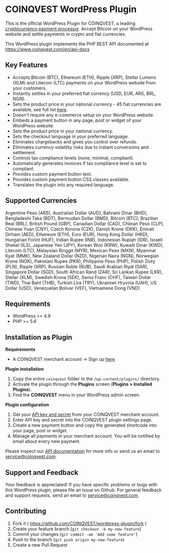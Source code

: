 # COINQVEST WordPress Plugin

This is the official WordPress Plugin for COINQVEST, a leading [cryptocurrency payment processor](https://www.coinqvest.com). Accept Bitcoin on your WordPress website and settle payments in crypto and fiat currencies. 

This WordPress plugin implements the PHP REST API documented at https://www.coinqvest.com/en/api-docs

Key Features
------------

* Accepts Bitcoin (BTC), Ethereum (ETH), Ripple (XRP), Stellar Lumens (XLM) and Litecoin (LTC) payments on your WordPress website from your customers.
* Instantly settles in your preferred fiat currency (USD, EUR, ARS, BRL, NGN).
* Sets the product price in your national currency - 45 fiat currencies are available, see full list [here](https://www.coinqvest.com/en/api-docs#get-exchange-rate-global).
* Doesn't require any e-commerce setup on your WordPress website.
* Embeds a payment button in any page, post or widget of your WordPress website.
* Sets the product price in your national currency.
* Sets the checkout language in your preferred language.
* Eliminates chargebacks and gives you control over refunds.
* Eliminates currency volatility risks due to instant conversions and settlement.
* Controls tax compliance levels (none, minimal, compliant).
* Automatically generates invoices if tax compliance level is set to compliant.
* Provides custom payment button text.
* Provides custom payment button CSS classes available.
* Translates the plugin into any required language.

Supported Currencies
------------

Argentine Peso (ARS), Australian Dollar (AUD), Bahraini Dinar (BHD), Bangladeshi Taka (BDT), Bermudian Dollar (BMD), Bitcoin (BTC), Brazilian Real (BRL), British Pound (GBP), Canadian Dollar (CAD), Chilean Peso (CLP), Chinese Yuan (CNY), Czech Koruna (CZK), Danish Krone (DKK), Emirati Dirham (AED), Ethereum (ETH), Euro (EUR), Hong Kong Dollar (HKD), Hungarian Forint (HUF), Indian Rupee (INR), Indonesian Rupiah (IDR), Israeli Shekel (ILS), Japanese Yen (JPY), Korean Won (KRW), Kuwaiti Dinar (KWD), Litecoin (LTC), Malaysian Ringgit (MYR), Mexican Peso (MXN), Myanmar Kyat (MMK), New Zealand Dollar (NZD), Nigerian Naira (NGN), Norwegian Krone (NOK), Pakistani Rupee (PKR), Philippine Peso (PHP), Polish Zloty (PLN), Ripple (XRP), Russian Ruble (RUB), Saudi Arabian Riyal (SAR), Singapore Dollar (SGD), South African Rand (ZAR), Sri Lankan Rupee (LKR), Stellar (XLM), Swedish Krona (SEK), Swiss Franc (CHF), Taiwan Dollar (TWD), Thai Baht (THB), Turkish Lira (TRY), Ukrainian Hryvnia (UAH), US Dollar (USD), Venezuelan Bolivar (VEF), Vietnamese Dong (VND)

Requirements
------------
* WordPress >= 4.9
* PHP >= 5.6


Installation as Plugin
---------------------
**Requirements**

* A COINQVEST merchant account -> Sign up [here](https://www.coinqvest.com)

**Plugin installation**

1. Copy the entire `coinqvest` folder to the `/wp-content/plugins/` directory.
1. Activate the plugin through the **Plugins** screen (**Plugins > Installed Plugins**).
1. Find the **COINQVEST** menu in your WordPress admin screen.

**Plugin configuration**

1. Get your [API key and secret](https://www.coinqvest.com/en/api-settings) from your COINQVEST merchant account.
1. Enter API key and secret into the COINQVEST plugin settings page.
1. Create a new payment button and copy the generated shortcode into your page, post or widget.
1. Manage all payments in your merchant account. You will be notified by email about every new payment.

Please inspect our [API documentation](https://www.coinqvest.com/en/api-docs) for more info or send us an email to service@coinqvest.com.

Support and Feedback
--------------------
Your feedback is appreciated! If you have specific problems or bugs with this WordPress plugin, please file an issue on Github. For general feedback and support requests, send an email to service@coinqvest.com.

Contributing
------------

1. Fork it ( https://github.com/COINQVEST/wordpress-plugin/fork )
2. Create your feature branch (`git checkout -b my-new-feature`)
3. Commit your changes (`git commit -am 'Add some feature'`)
4. Push to the branch (`git push origin my-new-feature`)
5. Create a new Pull Request